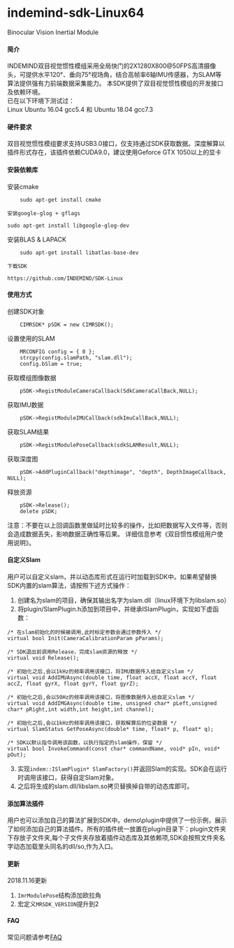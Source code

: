 # indemind-sdk-Linux64
Binocular Vision Inertial Module

#### 简介  

INDEMIND双目视觉惯性模组采用全局快门的2X1280X800@50FPS高清摄像头，可提供水平120°、垂向75°视场角，结合高帧率6轴IMU传感器，为SLAM等算法提供强有力前端数据采集能力。
本SDK提供了双目视觉惯性模组的开发接口及依赖环境。  
已在以下环境下测试过：  
Linux Ubuntu 16.04 gcc5.4 和 Ubuntu 18.04 gcc7.3

#### 硬件要求  
双目视觉惯性模组要求支持USB3.0接口，仅支持通过SDK获取数据。深度解算以插件形式存在，该插件依赖CUDA9.0，建议使用Geforce GTX 1050以上的显卡

#### 安装依赖库
安装cmake
~~~
    sudo apt-get install cmake
    
安装google-glog + gflags
~~~
    sudo apt-get install libgoogle-glog-dev
    
安装BLAS & LAPACK
~~~
    sudo apt-get install libatlas-base-dev

下载SDK
~~~
    https://github.com/INDEMIND/SDK-Linux

#### 使用方式  
创建SDK对象  
~~~
    CIMRSDK* pSDK = new CIMRSDK();  
~~~
设置使用的SLAM  
~~~
    MRCONFIG config = { 0 };
    strcpy(config.slamPath, "slam.dll");
    config.bSlam = true;
~~~
获取模组图像数据
~~~
    pSDK->RegistModuleCameraCallback(SdkCameraCallBack,NULL);
~~~
获取IMU数据
~~~
    pSDK->RegistModuleIMUCallback(sdkImuCallBack,NULL);
~~~
获取SLAM结果
~~~
    pSDK->RegistModulePoseCallback(sdkSLAMResult,NULL);
~~~
获取深度图
~~~
    pSDK->AddPluginCallback("depthimage", "depth", DepthImageCallback, NULL);
~~~
释放资源
~~~
    pSDK->Release();
    delete pSDK;
~~~
注意：不要在以上回调函数里做延时比较多的操作，比如把数据写入文件等，否则会造成数据丢失，影响数据正确性等后果。
详细信息参考《双目惯性模组用户使用说明》。
#### 自定义Slam  
用户可以自定义slam，并以动态库形式在运行时加载到SDK中。如果希望替换SDK内置的slam算法，请按照下述方式操作：  
1. 创建名为slam的项目，确保其输出名字为slam.dll（linux环境下为libslam.so）
2. 将plugin/SlamPlugin.h添加到项目中，并继承ISlamPlugin，实现如下虚函数：
~~~
/* 在slam初始化的时候被调用,此时标定参数会通过参数传入 */
virtual bool Init(CameraCalibrationParam pParams);

/* SDK退出前调用Release，完成slam资源的释放 */
virtual void Release();

/* 初始化之后,会以1kHz的频率调用该接口，将IMU数据传入给自定义slam */
virtual void AddIMUAsync(double time, float accX, float accY, float accZ, float gyrX, float gyrY, float gyrZ);

/* 初始化之后,会以50Hz的频率调用该接口，将图像数据传入给自定义slam */
virtual void AddIMGAsync(double time, unsigned char* pLeft,unsigned char* pRight,int width,int height,int channel);

/* 初始化之后,会以1kHz的频率调用该接口，获取解算后的位姿数据 */
virtual SlamStatus GetPoseAsync(double* time, float* p, float* q);

/* SDK以默认指令调用该函数，以执行指定的slam操作，保留 */
virtual bool InvokeCommand(const char* commandName, void* pIn, void* pOut);
~~~
3. 实现`indem::ISlamPlugin* SlamFactory()`并返回Slam的实现。SDK会在运行时调用该接口，获得自定Slam对象。
4. 之后将生成的slam.dll/libslam.so拷贝替换掉自带的动态库即可。
#### 添加算法插件  
用户也可以添加自己的算法扩展到SDK中。demo\plugin中提供了一份示例，展示了如何添加自己的算法插件。所有的插件统一放置在plugin目录下：plugin文件夹下存放子文件夹,每个子文件夹存放着插件动态库及其依赖项,SDK会按照文件夹名字动态加载里头同名的dll/so,作为入口。  
#### 更新  
2018.11.16更新
1. `ImrModulePose`结构添加欧拉角
2. 宏定义`MRSDK_VERSION`提升到2
#### FAQ  
常见问题请参考[FAQ](https://github.com/INDEMIND/SDK-Win64/wiki)
